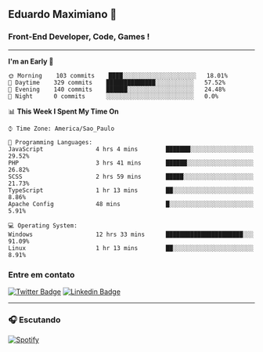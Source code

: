 ## Eduardo Maximiano 👋

### Front-End Developer, Code, Games !

---

<!--START_SECTION:waka-->
**I'm an Early 🐤** 

```text
🌞 Morning    103 commits    ████░░░░░░░░░░░░░░░░░░░░░   18.01% 
🌆 Daytime    329 commits    ██████████████░░░░░░░░░░░   57.52% 
🌃 Evening    140 commits    ██████░░░░░░░░░░░░░░░░░░░   24.48% 
🌙 Night      0 commits      ░░░░░░░░░░░░░░░░░░░░░░░░░   0.0%

```


📊 **This Week I Spent My Time On** 

```text
⌚︎ Time Zone: America/Sao_Paulo

💬 Programming Languages: 
JavaScript               4 hrs 4 mins        ███████░░░░░░░░░░░░░░░░░░   29.52% 
PHP                      3 hrs 41 mins       ██████░░░░░░░░░░░░░░░░░░░   26.82% 
SCSS                     2 hrs 59 mins       █████░░░░░░░░░░░░░░░░░░░░   21.73% 
TypeScript               1 hr 13 mins        ██░░░░░░░░░░░░░░░░░░░░░░░   8.86% 
Apache Config            48 mins             █░░░░░░░░░░░░░░░░░░░░░░░░   5.91%

💻 Operating System: 
Windows                  12 hrs 33 mins      ██████████████████████░░░   91.09% 
Linux                    1 hr 13 mins        ██░░░░░░░░░░░░░░░░░░░░░░░   8.91%

```


<!--END_SECTION:waka-->

### Entre em contato

[![Twitter Badge](https://img.shields.io/badge/-@edmaxi-1ca0f1?style=flat-square&labelColor=1ca0f1&logo=twitter&logoColor=white&link=https://twitter.com/edmaxi)](https://twitter.com/edmaxi)
[![Linkedin Badge](https://img.shields.io/badge/-Eduardo_Maximiano-0077B5?style=flat-square&logo=Linkedin&logoColor=white&link=https://www.linkedin.com/in/maximiano-eduardo)](https://www.linkedin.com/in/maximiano-eduardo)

---

### 🎧 Escutando
[![Spotify](https://novatorem-sandy.vercel.app/api/spotify)](https://open.spotify.com/user/comgigo)
